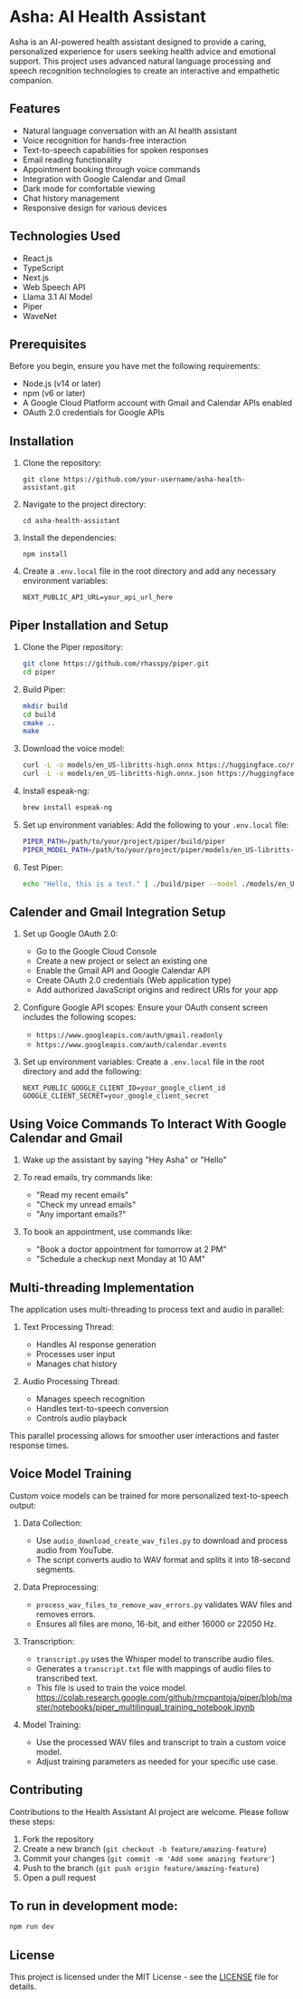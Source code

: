 # Asha: AI Health Assistant

Asha is an AI-powered health assistant designed to provide a caring, personalized experience for users seeking health advice and emotional support. This project uses advanced natural language processing and speech recognition technologies to create an interactive and empathetic companion.

## Features

- Natural language conversation with an AI health assistant
- Voice recognition for hands-free interaction
- Text-to-speech capabilities for spoken responses
- Email reading functionality
- Appointment booking through voice commands
- Integration with Google Calendar and Gmail
- Dark mode for comfortable viewing
- Chat history management
- Responsive design for various devices

## Technologies Used

- React.js
- TypeScript
- Next.js
- Web Speech API
- Llama 3.1 AI Model
- Piper
- WaveNet

## Prerequisites

Before you begin, ensure you have met the following requirements:


- Node.js (v14 or later)
- npm (v6 or later)
- A Google Cloud Platform account with Gmail and Calendar APIs enabled
- OAuth 2.0 credentials for Google APIs

## Installation

1. Clone the repository:
   ```
   git clone https://github.com/your-username/asha-health-assistant.git

   ```

2. Navigate to the project directory:
   ```
   cd asha-health-assistant
   ```

3. Install the dependencies:
   ```
   npm install
   ```

4. Create a `.env.local` file in the root directory and add any necessary environment variables:
   ```
   NEXT_PUBLIC_API_URL=your_api_url_here
   ```

## Piper Installation and Setup

1. Clone the Piper repository:
   ```bash
   git clone https://github.com/rhasspy/piper.git
   cd piper
   ```

2. Build Piper:
   ```bash
   mkdir build
   cd build
   cmake ..
   make
   ```

3. Download the voice model:
   ```bash
   curl -L -o models/en_US-libritts-high.onnx https://huggingface.co/rhasspy/piper-voices/resolve/v1.0.0/en/en_US/libritts/high/en_US-libritts-high.onnx
   curl -L -o models/en_US-libritts-high.onnx.json https://huggingface.co/rhasspy/piper-voices/resolve/v1.0.0/en/en_US/libritts/high/en_US-libritts-high.onnx.json
   ```

4. Install espeak-ng:
   ```bash
   brew install espeak-ng
   ```

5. Set up environment variables:
   Add the following to your `.env.local` file:
   ```bash
   PIPER_PATH=/path/to/your/project/piper/build/piper
   PIPER_MODEL_PATH=/path/to/your/project/piper/models/en_US-libritts-high.onnx
   ```

6. Test Piper:
   ```bash
   echo "Hello, this is a test." | ./build/piper --model ./models/en_US-libritts-high.onnx --output_file test.wav
   ```

## Calender and Gmail Integration Setup

1. Set up Google OAuth 2.0:
   - Go to the Google Cloud Console
   - Create a new project or select an existing one
   - Enable the Gmail API and Google Calendar API
   - Create OAuth 2.0 credentials (Web application type)
   - Add authorized JavaScript origins and redirect URIs for your app
   

2. Configure Google API scopes:
   Ensure your OAuth consent screen includes the following scopes:
   - `https://www.googleapis.com/auth/gmail.readonly`
   - `https://www.googleapis.com/auth/calendar.events`

3. Set up environment variables:
   Create a `.env.local` file in the root directory and add the following:
   ```
   NEXT_PUBLIC_GOOGLE_CLIENT_ID=your_google_client_id
   GOOGLE_CLIENT_SECRET=your_google_client_secret
   ```
## Using Voice Commands To Interact With Google Calendar and Gmail

1. Wake up the assistant by saying "Hey Asha" or "Hello"

2. To read emails, try commands like:
   - "Read my recent emails"
   - "Check my unread emails"
   - "Any important emails?"

3. To book an appointment, use commands like:
   - "Book a doctor appointment for tomorrow at 2 PM"
   - "Schedule a checkup next Monday at 10 AM"

## Multi-threading Implementation
The application uses multi-threading to process text and audio in parallel:

1. Text Processing Thread:
   - Handles AI response generation
   - Processes user input
   - Manages chat history

2. Audio Processing Thread:
   - Manages speech recognition
   - Handles text-to-speech conversion
   - Controls audio playback

This parallel processing allows for smoother user interactions and faster response times.

## Voice Model Training
Custom voice models can be trained for more personalized text-to-speech output:

1. Data Collection:
   - Use `audio_download_create_wav_files.py` to download and process audio from YouTube.
   - The script converts audio to WAV format and splits it into 18-second segments.

2. Data Preprocessing:
   - `process_wav_files_to_remove_wav_errors.py` validates WAV files and removes errors.
   - Ensures all files are mono, 16-bit, and either 16000 or 22050 Hz.

3. Transcription:
   - `transcript.py` uses the Whisper model to transcribe audio files.
   - Generates a `transcript.txt` file with mappings of audio files to transcribed text.
   - This file is used to train the voice model. https://colab.research.google.com/github/rmcpantoja/piper/blob/master/notebooks/piper_multilingual_training_notebook.ipynb 

4. Model Training:
   - Use the processed WAV files and transcript to train a custom voice model.
   - Adjust training parameters as needed for your specific use case.

## Contributing

Contributions to the Health Assistant AI project are welcome. Please follow these steps:

1. Fork the repository
2. Create a new branch (`git checkout -b feature/amazing-feature`)
3. Commit your changes (`git commit -m 'Add some amazing feature'`)
4. Push to the branch (`git push origin feature/amazing-feature`)
5. Open a pull request

## To run in development mode:
   ```bash
   npm run dev

  ```
## License

This project is licensed under the MIT License - see the [LICENSE](LICENSE) file for details.

